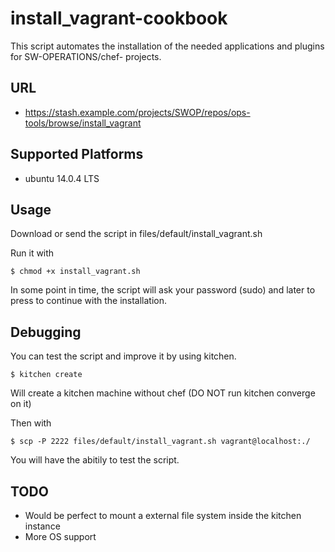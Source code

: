 # install_vagrant-cookbook

This script automates the installation of the needed applications and plugins 
for SW-OPERATIONS/chef- projects.

## URL

* https://stash.example.com/projects/SWOP/repos/ops-tools/browse/install_vagrant


## Supported Platforms

* ubuntu 14.0.4 LTS

## Usage

Download or send the script in files/default/install_vagrant.sh

Run it with

```
$ chmod +x install_vagrant.sh
```

In some point in time, the script will ask your password (sudo) and later to 
press <ENTER> to continue with the installation.

## Debugging

You can test the script and improve it by using kitchen.

```
$ kitchen create
```

Will create a kitchen machine without chef (DO NOT run kitchen converge on it)

Then with

```
$ scp -P 2222 files/default/install_vagrant.sh vagrant@localhost:./ 
```

You will have the abitily to test the script.

## TODO

* Would be perfect to mount a external file system inside the kitchen instance
* More OS support


